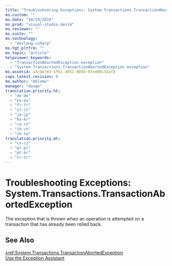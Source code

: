 ```yaml
---
title: "Troubleshooting Exceptions: System.Transactions.TransactionAbortedException | Microsoft Docs"
ms.custom: ""
ms.date: "10/19/2016"
ms.prod: "visual-studio-dev14"
ms.reviewer: ""
ms.suite: ""
ms.technology: 
  - "devlang-csharp"
ms.tgt_pltfrm: ""
ms.topic: "article"
helpviewer_keywords: 
  - "TransactionAbortedException exception"
  - "System.Transactions.TransactionAbortedException exception"
ms.assetid: a3cbb7e3-1fb1-4951-905b-97e490c32afd
caps.latest.revision: 6
ms.author: "mblome"
manager: "douge"
translation.priority.ht: 
  - "de-de"
  - "es-es"
  - "fr-fr"
  - "it-it"
  - "ja-jp"
  - "ko-kr"
  - "ru-ru"
  - "zh-cn"
  - "zh-tw"
translation.priority.mt: 
  - "cs-cz"
  - "pl-pl"
  - "pt-br"
  - "tr-tr"
---
```

# Troubleshooting Exceptions: System.Transactions.TransactionAbortedException
The exception that is thrown when an operation is attempted on a transaction that has already been rolled back.  
  
## See Also  
 <xref:System.Transactions.TransactionAbortedException>   
 [Use the Exception Assistant](../Topic/How%20to:%20Use%20the%20Exception%20Assistant.md)